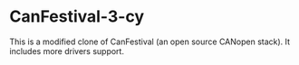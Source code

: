 CanFestival-3-cy
================

This is a modified clone of CanFestival (an open source CANopen stack).
It includes more drivers support.
